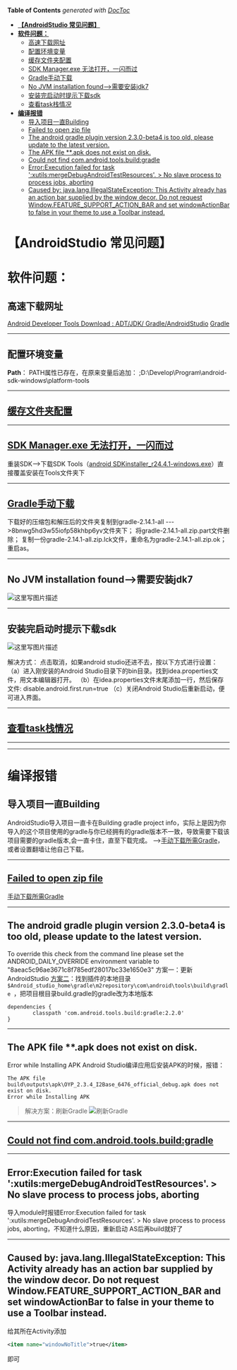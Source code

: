 <!-- START doctoc generated TOC please keep comment here to allow auto update -->
<!-- DON'T EDIT THIS SECTION, INSTEAD RE-RUN doctoc TO UPDATE -->
**Table of Contents**  *generated with [DocToc](https://github.com/thlorenz/doctoc)*

- [**【AndroidStudio 常见问题】**](#androidstudio-%E5%B8%B8%E8%A7%81%E9%97%AE%E9%A2%98)
- [**软件问题：**](#%E8%BD%AF%E4%BB%B6%E9%97%AE%E9%A2%98)
  - [高速下载网址](#%E9%AB%98%E9%80%9F%E4%B8%8B%E8%BD%BD%E7%BD%91%E5%9D%80)
  - [配置环境变量](#%E9%85%8D%E7%BD%AE%E7%8E%AF%E5%A2%83%E5%8F%98%E9%87%8F)
  - [缓存文件夹配置](#%E7%BC%93%E5%AD%98%E6%96%87%E4%BB%B6%E5%A4%B9%E9%85%8D%E7%BD%AE)
  - [SDK Manager.exe 无法打开，一闪而过](#sdk-managerexe-%E6%97%A0%E6%B3%95%E6%89%93%E5%BC%80%E4%B8%80%E9%97%AA%E8%80%8C%E8%BF%87)
  - [Gradle手动下载](#gradle%E6%89%8B%E5%8A%A8%E4%B8%8B%E8%BD%BD)
  - [No JVM installation found-->需要安装jdk7](#no-jvm-installation-found--%E9%9C%80%E8%A6%81%E5%AE%89%E8%A3%85jdk7)
  - [安装完启动时提示下载sdk](#%E5%AE%89%E8%A3%85%E5%AE%8C%E5%90%AF%E5%8A%A8%E6%97%B6%E6%8F%90%E7%A4%BA%E4%B8%8B%E8%BD%BDsdk)
  - [查看task栈情况](#%E6%9F%A5%E7%9C%8Btask%E6%A0%88%E6%83%85%E5%86%B5)
- [**编译报错**](#%E7%BC%96%E8%AF%91%E6%8A%A5%E9%94%99)
  - [导入项目一直Building](#%E5%AF%BC%E5%85%A5%E9%A1%B9%E7%9B%AE%E4%B8%80%E7%9B%B4building)
  - [Failed to open zip file](#failed-to-open-zip-file)
  - [The android gradle plugin version 2.3.0-beta4 is too old, please update to the latest version.](#the-android-gradle-plugin-version-230-beta4-is-too-old-please-update-to-the-latest-version)
  - [The APK file  **.apk does not exist on disk.](#the-apk-file--apk-does-not-exist-on-disk)
  - [Could not find com.android.tools.build:gradle](#could-not-find-comandroidtoolsbuildgradle)
  - [Error:Execution failed for task ':xutils:mergeDebugAndroidTestResources'. > No slave process to process jobs, aborting](#errorexecution-failed-for-task-xutilsmergedebugandroidtestresources--no-slave-process-to-process-jobs-aborting)
  - [Caused by: java.lang.IllegalStateException: This Activity already has an action bar supplied by the window decor. Do not request Window.FEATURE_SUPPORT_ACTION_BAR and set windowActionBar to false in your theme to use a Toolbar instead.](#caused-by-javalangillegalstateexception-this-activity-already-has-an-action-bar-supplied-by-the-window-decor-do-not-request-windowfeature_support_action_bar-and-set-windowactionbar-to-false-in-your-theme-to-use-a-toolbar-instead)

<!-- END doctoc generated TOC please keep comment here to allow auto update -->





# **【AndroidStudio 常见问题】**

# **软件问题：**

## 高速下载网址

[Android Developer Tools Download : ADT/JDK/ Gradle/AndroidStudio](http://tools.android-studio.org/index.php)
[Gradle](https://services.gradle.org/distributions/)

------

## 配置环境变量

**Path**：	PATH属性已存在，在原来变量后追加：
;D:\Develop\Program\android-sdk-windows\platform-tools

------

## [缓存文件夹配置](http://blog.csdn.net/moira33/article/details/78553131)

------

## [SDK Manager.exe 无法打开，一闪而过](http://blog.csdn.net/moira33/article/details/78553111)

重装SDK-->下载SDK Tools（[android SDKinstaller_r24.4.1-windows.exe](https://link.jianshu.com/?t=http://pan.baidu.com/s/1hsI5Yao)）直接覆盖安装在Tools文件夹下

------

## [Gradle手动下载](http://blog.csdn.net/moira33/article/details/78549351)

下载好的压缩包和解压后的文件夹复制到gradle-2.14.1-all --->8bnwg5hd3w55iofp58khbp6yv文件夹下；
将gradle-2.14.1-all.zip.part文件删除；
复制一份gradle-2.14.1-all.zip.lck文件，重命名为gradle-2.14.1-all.zip.ok；
重启as。

------

## No JVM installation found-->需要安装jdk7

 ![这里写图片描述](http://img.blog.csdn.net/20171115220930250?watermark/2/text/aHR0cDovL2Jsb2cuY3Nkbi5uZXQvbW9pcmEzMw==/font/5a6L5L2T/fontsize/400/fill/I0JBQkFCMA==/dissolve/70/gravity/SouthEast)

------

## 安装完启动时提示下载sdk

 ![这里写图片描述](http://img.blog.csdn.net/20171115220946603?watermark/2/text/aHR0cDovL2Jsb2cuY3Nkbi5uZXQvbW9pcmEzMw==/font/5a6L5L2T/fontsize/400/fill/I0JBQkFCMA==/dissolve/70/gravity/SouthEast)

解决方式：
点击取消，如果android studio还进不去，按以下方式进行设置：
（a）进入刚安装的Android Studio目录下的bin目录。找到idea.properties文件，用文本编辑器打开。
（b）在idea.properties文件末尾添加一行，然后保存文件:
disable.android.first.run=true
（c）关闭Android Studio后重新启动，便可进入界面。

------

## [查看task栈情况](http://blog.csdn.net/moira33/article/details/78845935)

------

------





# **编译报错**

## 导入项目一直Building

AndroidStudio导入项目一直卡在Building gradle project info，实际上是因为你导入的这个项目使用的gradle与你已经拥有的gradle版本不一致，导致需要下载该项目需要的gradle版本,会一直卡住，直至下载完成。
-->[手动下载所需Gradle](http://blog.csdn.net/moira33/article/details/78549351)，或者设置翻墙让他自己下载。

------

## [Failed to open zip file](http://blog.csdn.net/moira33/article/details/78553093)

[手动下载所需Gradle](http://blog.csdn.net/moira33/article/details/78549351)

------

## The android gradle plugin version 2.3.0-beta4 is too old, please update to the latest version.

To override this check from the command line please set the ANDROID_DAILY_OVERRIDE environment variable to "8aeac5c96ae3671c8f785edf28017bc33e1650e3"
方案一：更新AndroidStudio
[方案二](http://blog.csdn.net/jw20082009jw/article/details/69267413)：找到插件的本地目录`$Android_studio_home\gradle\m2repository\com\android\tools\build\gradle `，把项目根目录build.gradle的gradle改为本地版本

```
dependencies {  
        classpath 'com.android.tools.build:gradle:2.2.0'
}  
```

------

## The APK file  **.apk does not exist on disk.

Error while Installing APK
Android Studio编译应用后安装APK的时候，报错：

```
The APK file build\outputs\apk\OYP_2.3.4_I2Base_6476_official_debug.apk does not exist on disk.
Error while Installing APK
```

> 解决方案：刷新Gradle
> ![刷新Gradle](http://img.blog.csdn.net/20171124210829684?watermark/2/text/aHR0cDovL2Jsb2cuY3Nkbi5uZXQvbW9pcmEzMw==/font/5a6L5L2T/fontsize/400/fill/I0JBQkFCMA==/dissolve/70/gravity/SouthEast)

------

## [Could not find com.android.tools.build:gradle](http://blog.csdn.net/moira33/article/details/78850806)

------

## Error:Execution failed for task ':xutils:mergeDebugAndroidTestResources'. > No slave process to process jobs, aborting

导入module时报错Error:Execution failed for task ':xutils:mergeDebugAndroidTestResources'. > No slave process to process jobs, aborting，不知道什么原因，重新启动 AS后再build就好了

------

## Caused by: java.lang.IllegalStateException: This Activity already has an action bar supplied by the window decor. Do not request Window.FEATURE_SUPPORT_ACTION_BAR and set windowActionBar to false in your theme to use a Toolbar instead.
给其所在Activity添加
``` xml
<item name="windowNoTitle">true</item>
```
即可

